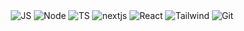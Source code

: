 <div align='center'>
<picture>
  <source srcset="https://img.shields.io/badge/javascript-FFF?style=for-the-badge&logo=javascript&logoColor=F7DF1E" media="(prefers-color-scheme: light)">
  <img src="https://img.shields.io/badge/javascript-0D1117?style=for-the-badge&logo=javascript&logoColor=F7DF1E" alt="JS">
</picture>
<picture>
  <source srcset="https://img.shields.io/badge/nodejs-FFF?style=for-the-badge&logo=node.js&logoColor=green" media="(prefers-color-scheme: light)">
  <img src="https://img.shields.io/badge/node-0D1117?style=for-the-badge&logo=node.js&logoColor=green" alt="Node">
</picture>
<picture>
  <source srcset="https://img.shields.io/badge/typescript-FFF?style=for-the-badge&logo=typescript&logoColor=blue" media="(prefers-color-scheme: light)">
  <img src="https://img.shields.io/badge/typescript-0D1117?style=for-the-badge&logo=typescript&logoColor=blue" alt="TS">
</picture>
    <picture>
  <source srcset="https://img.shields.io/badge/next.js-FFF?style=for-the-badge&logo=next.js&logoColor=black" media="(prefers-color-scheme: light)">
  <img src="https://img.shields.io/badge/nextjs-0D1117?style=for-the-badge&logo=next.js&logoColor=fff" alt="nextjs">
</picture>
<picture>
  <source srcset="https://img.shields.io/badge/react-FFF?style=for-the-badge&logo=react&logoColor=38B2AC" media="(prefers-color-scheme: light)">
  <img src="https://img.shields.io/badge/react-0D1117?style=for-the-badge&logo=react&logoColor=38B2AC" alt="React">
</picture>
<picture>
  <source srcset="https://img.shields.io/badge/tailwindcss-FFF?style=for-the-badge&logo=tailwind-css&logoColor=blue" media="(prefers-color-scheme: light)">
  <img src="https://img.shields.io/badge/tailwindcss-0D1117?style=for-the-badge&logo=tailwind-css&logoColor=blue" alt="Tailwind">
</picture>
<picture>
  <source srcset="https://img.shields.io/badge/git-FFF?style=for-the-badge&logo=git&logoColor=red" media="(prefers-color-scheme: light)">
  <img src="https://img.shields.io/badge/git-0D1117?style=for-the-badge&logo=git&logoColor=red" alt="Git">
</picture>

</div>
